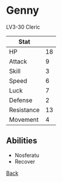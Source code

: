 # Genny

LV3-30 Cleric

| Stat       | <!-- --> |
| ---------- | -------- |
| HP         | 18       |
| Attack     | 9        |
| Skill      | 3        |
| Speed      | 6        |
| Luck       | 7        |
| Defense    | 2        |
| Resistance | 13       |
| Movement   | 4        |

## Abilities

- Nosferatu
- Recover

[Back](README.md)
